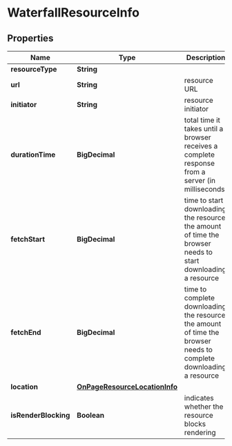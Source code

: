 

# WaterfallResourceInfo


## Properties

| Name | Type | Description | Notes |
|------------ | ------------- | ------------- | -------------|
|**resourceType** | **String** |  |  [optional] |
|**url** | **String** | resource URL |  [optional] |
|**initiator** | **String** | resource initiator |  [optional] |
|**durationTime** | **BigDecimal** | total time it takes until a browser receives a complete response from a server (in milliseconds) |  [optional] |
|**fetchStart** | **BigDecimal** | time to start downloading the resource the amount of time the browser needs to start downloading a resource |  [optional] |
|**fetchEnd** | **BigDecimal** | time to complete downloading the resource the amount of time the browser needs to complete downloading a resource |  [optional] |
|**location** | [**OnPageResourceLocationInfo**](OnPageResourceLocationInfo.md) |  |  [optional] |
|**isRenderBlocking** | **Boolean** | indicates whether the resource blocks rendering |  [optional] |



